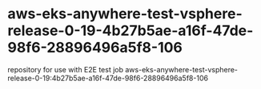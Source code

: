 # aws-eks-anywhere-test-vsphere-release-0-19-4b27b5ae-a16f-47de-98f6-28896496a5f8-106
repository for use with E2E test job aws-eks-anywhere-test-vsphere-release-0-19:4b27b5ae-a16f-47de-98f6-28896496a5f8-106
